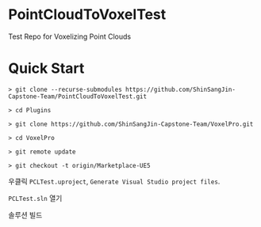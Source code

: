 # PointCloudToVoxelTest
Test Repo for Voxelizing Point Clouds

# Quick Start

```
> git clone --recurse-submodules https://github.com/ShinSangJin-Capstone-Team/PointCloudToVoxelTest.git

> cd Plugins

> git clone https://github.com/ShinSangJin-Capstone-Team/VoxelPro.git

> cd VoxelPro

> git remote update

> git checkout -t origin/Marketplace-UE5
```

우클릭 `PCLTest.uproject`, `Generate Visual Studio project files`.

`PCLTest.sln` 열기

솔루션 빌드
